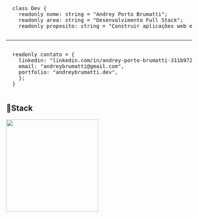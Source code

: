 <!DOCTYPE html>
<html lang="pt">
<head>
  <meta charset="UTF-8">
  <meta name="viewport" content="width=device-width, initial-scale=1.0">
</head>
<body>
  <pre>
  class Dev {
    readonly nome: string = "Andrey Porto Brumatti";
    readonly area: string = "Desenvolvimento Full Stack";
    readonly proposito: string = "Construir aplicações web escaláveis e performáticas";
  <hr/>
  readonly contato = {
    linkedin: "linkedin.com/in/andrey-porto-brumatti-311b97286",
    email: "andreybrumatti@gmail.com",
    portfolio: "andreybrumatti.dev",
    };
  }
  </pre>
  <h2>🔹Stack</h2>
  <p>
    <img src="https://skillicons.dev/icons?i=typescript,react,nextjs,nodejs,tailwind" width="250" />
  </p>
</body>
</html>
